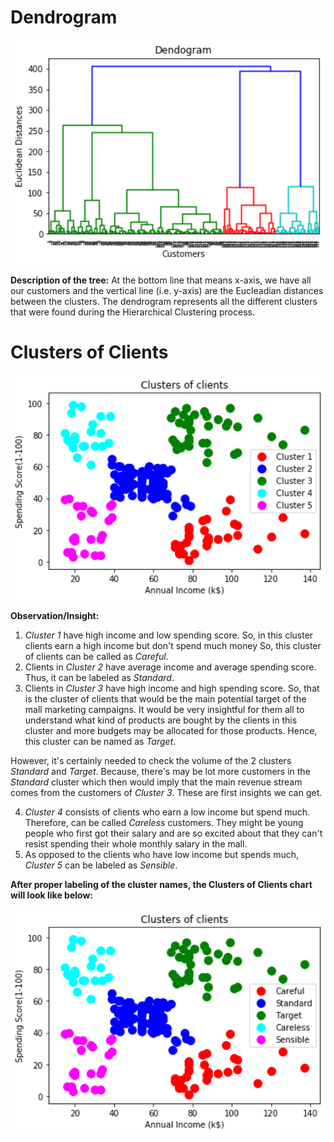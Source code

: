 # Dendrogram

<img src="Visualization/Dendrogram.jpeg" width="600px">

**Description of the tree:**
At the bottom line that means x-axis, we have all our customers and the vertical line (i.e. y-axis) are the Eucleadian distances between the clusters. The dendrogram represents all the different clusters that were found during the Hierarchical Clustering process.

# Clusters of Clients

<img src="Visualization/Clusters of Clients.jpeg" width="600px">

**Observation/Insight:**
1. *Cluster 1* have high income and low spending score. So, in this cluster clients earn a high income but don't spend much money So, this cluster of clients can be called as *Careful*.
2. Clients in *Cluster 2* have average income and average spending score. Thus, it can be labeled as *Standard*.
3. Clients in *Cluster 3* have high income and high spending score. So, that is the cluster of clients that would be the main potential target of the mall marketing campaigns. It would be very insightful for them all to understand what kind of products are bought by the clients in this cluster and more budgets may be allocated for those products. Hence, this cluster can be named as *Target*.

However, it's certainly needed to check the volume of the 2 clusters *Standard* and *Target*. Because, there's may be lot more customers in the *Standard* cluster which then would imply that the main revenue stream comes from the customers of *Cluster 3*. These are first insights we can get.


4. *Cluster 4* consists of clients who earn a low income but spend much. Therefore, can be called *Careless* customers. They might be young people who first got their salary and are so excited about that they can't resist spending their whole monthly salary in the mall.
5. As opposed to the clients who have low income but spends much, *Cluster 5* can be labeled as *Sensible*.

**After proper labeling of the cluster names, the Clusters of Clients chart will look like below:**

<img src="Visualization/Clusters of Clients (with labels).jpeg" width="600px">
